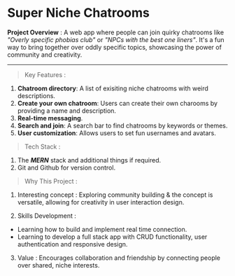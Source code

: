 # Super Niche Chatrooms

**Project Overview** : 
A web app where people can join quirky chatrooms like *"Overly specific phobias club"* or *"NPCs with the best one liners"*. It's a fun way to bring together over oddly specific topics, showcasing the power of community and creativity.

---


> Key Features : 
1. **Chatroom directory**: A list of exisiting niche chatrooms with weird descriptions.
2. **Create your own chatroom**: Users can create their own charooms by providing a name and description.
3.  **Real-time messaging**.
4. **Search and join**: A search bar to find chatrooms by keywords or themes.
5.  **User customization**: Allows users to set fun usernames and avatars. 

>Tech Stack : 

1. The ***MERN*** stack and additional things if required.
2. Git and Github for version control. 

>Why This Project : 
 
1.  Interesting concept : Exploring community building & the concept is versatile, allowing for creativity in user interaction design.

2. Skills Development : 
- Learning how to build and implement real time connection. 
- Learning to develop a full stack app with CRUD functionality, user authentication and responsive design. 

 3. Value : Encourages collaboration and friendship by connecting people over shared, niche interests.

